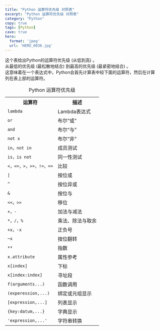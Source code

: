 ```yaml
---
title: "Python 运算符优先级 对照表"
excerpt: "Python 运算符优先级 对照表"
category: "Python"
copy: true
tags: [Python]
cave: true
hero:
  format: 'jpeg'
  url: 'HERO_0036.jpg'
---
```

<div class="quote">
这个表给出Python的运算符优先级 (从低到高) 。<br/>
从最低的优先级 (最松散地结合) 到最高的优先级 (最紧密地结合) 。<br/>
这意味着在一个表达式中，Python会首先计算表中较下面的运算符，然后在计算列在表上部的运算符。
</div>

<table cellspacing="5" cellpadding="2">
    <caption>Python 运算符优先级</caption>
    <tr>
        <th>运算符</th>
        <th>描述</th>
    </tr>
    <tr>
        <td><code>lambda</code></td>
        <td>Lambda表达式</td>
    </tr>
    <tr>
        <td><code>or</code></td>
        <td>布尔“或”</td>
    </tr>
    <tr>
        <td><code>and</code></td>
        <td>布尔“与”</td>
    </tr>
    <tr>
        <td><code>not x</code></td>
        <td>布尔“非”</td>
    </tr>
    <tr>
        <td><code>in，not in</code></td>
        <td>成员测试</td>
    </tr>
    <tr>
        <td><code>is，is not</code></td>
        <td>同一性测试</td>
    </tr>
    <tr>
        <td><code>&lt;，&lt;=，&gt;，&gt;=，!=，==</code></td>
        <td>比较</td>
    </tr>
    <tr>
        <td><code>|</code></td>
        <td>按位或</td>
    </tr>
    <tr>
        <td><code>^</code></td>
        <td>按位异或</td>
    </tr>
    <tr>
        <td><code>&amp;</code></td>
        <td>按位与</td>
    </tr>
    <tr>
        <td><code>&lt;&lt;，&gt;&gt;</code></td>
        <td>移位</td>
    </tr>
    <tr>
        <td><code>+，-</code></td>
        <td>加法与减法</td>
    </tr>
    <tr>
        <td><code>*，/，%</code></td>
    <td>乘法、除法与取余</td>
    </tr>
    <tr>
    <td><code>+x，-x</code></td>
    <td>正负号</td>
    </tr>
    <tr>
    <td><code>~x</code></td>
    <td>按位翻转</td>
    </tr>
    <tr>
    <td><code>**</code></td>
    <td>指数</td>
    </tr>
    <tr>
    <td><code>x.attribute</code></td>
    <td>属性参考</td>
    </tr>
    <tr>
    <td><code>x[index]</code></td>
    <td>下标</td>
    </tr>
    <tr>
    <td><code>x[index:index]</code></td>
    <td>寻址段</td>
    </tr>
    <tr>
    <td><code>f(arguments...)</code></td>
        <td>函数调用</td>
    </tr>
    <tr>
        <td><code>(experession,...)</code></td>
        <td>绑定或元组显示</td>
    </tr>
    <tr>
        <td><code>[expression,...]</code></td>
        <td>列表显示</td>
    </tr>
    <tr>
        <td><code>{key:datum,...}</code></td>
        <td>字典显示</td>
    </tr>
    <tr>
        <td><code>'expression,...'</code></td>
        <td>字符串转换</td>
    </tr>
</table>

